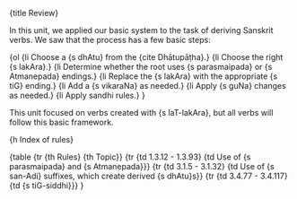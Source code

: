 {title Review}

In this unit, we applied our basic system to the task of deriving Sanskrit
verbs. We saw that the process has a few basic steps:

{ol
    {li Choose a {s dhAtu} from the {cite Dhātupāṭha}.}
    {li Choose the right {s lakAra}.}
    {li Determine whether the root uses {s parasmaipada} or {s Atmanepada}
    endings.}
    {li Replace the {s lakAra} with the appropriate {s tiG} ending.}
    {li Add a {s vikaraNa} as needed.}
    {li Apply {s guNa} changes as needed.}
    {li Apply sandhi rules.}
}

This unit focused on verbs created with {s laT-lakAra}, but all verbs will
follow this basic framework.


{h Index of rules}

{table
{tr {th Rules} {th Topic}}
{tr {td 1.3.12 - 1.3.93}
    {td Use of {s parasmaipada} and {s Atmanepada}}}
{tr {td 3.1.5 - 3.1.32}
    {td Use of {s san-Adi} suffixes, which create derived {s dhAtu}s}}
{tr {td 3.4.77 - 3.4.117} {td {s tiG-siddhi}}}
}
